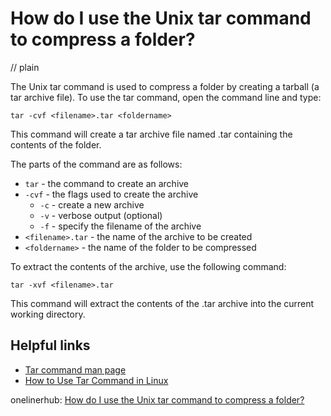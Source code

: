 # How do I use the Unix tar command to compress a folder?
// plain

The Unix tar command is used to compress a folder by creating a tarball (a tar archive file). To use the tar command, open the command line and type:

```
tar -cvf <filename>.tar <foldername>
```

This command will create a tar archive file named <filename>.tar containing the contents of the <foldername> folder.

The parts of the command are as follows:

* `tar` - the command to create an archive
* `-cvf` - the flags used to create the archive
  * `-c` - create a new archive
  * `-v` - verbose output (optional)
  * `-f` - specify the filename of the archive
* `<filename>.tar` - the name of the archive to be created
* `<foldername>` - the name of the folder to be compressed

To extract the contents of the archive, use the following command:

```
tar -xvf <filename>.tar
```

This command will extract the contents of the <filename>.tar archive into the current working directory.

## Helpful links

* [Tar command man page](https://linux.die.net/man/1/tar)
* [How to Use Tar Command in Linux](https://www.linode.com/docs/tools-reference/tools/how-to-use-tar-command-in-linux/)

onelinerhub: [How do I use the Unix tar command to compress a folder?](https://onelinerhub.com/cli-tar/how-do-i-use-the-unix-tar-command-to-compress-a-folder)
